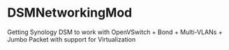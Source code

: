 # DSMNetworkingMod
Getting Synology DSM to work with OpenVSwitch + Bond + Multi-VLANs + Jumbo Packet with support for Virtualization
